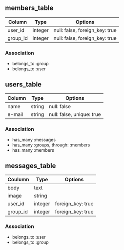## members_table

|Column|Type|Options|
|------|----|-------|
|user_id|integer|null: false, foreign_key: true|
|group_id|integer|null: false, foreign_key: true|

### Association
- belongs_to :group
- belongs_to :user


## users_table
|Column|Type|Options|
|------|----|-------|
|name|string|null: false|
|e-mail|string|null: false, unique: true|

### Association
- has_many :messages
- has_many :groups, through: :members
- has_many :members


## messages_table
|Coulumn|Type|Options|
|-------|----|-------|
|body|text||
|image|string||
|user_id|integer|foreign_key: true|
|group_id|integer|foreign_key: true|

### Association
- belongs_to :user
- belongs_to :group

